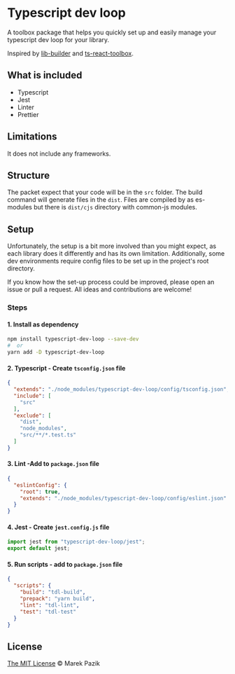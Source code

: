 # Typescript dev loop
A toolbox package that helps you quickly set up and easily manage your typescript dev loop for your library.

Inspired by [lib-builder](https://github.com/TheUiTeam/lib-builder) and [ts-react-toolbox](https://github.com/zzarcon/ts-react-toolbox).


## What is included
- Typescript
- Jest
- Linter
- Prettier

## Limitations
It does not include any frameworks.

## Structure
The packet expect that your code will be in the `src` folder.
The build command will generate files in the `dist`. Files are compiled by as es-modules but there is `dist/cjs` directory with common-js modules. 

## Setup
Unfortunately, the setup is a bit more involved than you might expect, as each library does it differently and has its own limitation. Additionally, some dev environments require config files to be set up in the project's root directory.

If you know how the set-up process could be improved, please open an issue or pull a request. All ideas and contributions are welcome!

### Steps 
#### 1. Install as dependency
```bash
npm install typescript-dev-loop --save-dev
#  or 
yarn add -D typescript-dev-loop
```

#### 2. Typescript - Create `tsconfig.json` file

```json
{
  "extends": "./node_modules/typescript-dev-loop/config/tsconfig.json",
  "include": [
    "src"
  ],
  "exclude": [
    "dist",
    "node_modules",
    "src/**/*.test.ts"
  ]
}
```

#### 3. Lint -Add to `package.json` file

```json
{
  "eslintConfig": {
    "root": true,
    "extends": "./node_modules/typescript-dev-loop/config/eslint.json"
  }
}
```

####  4. Jest - Create `jest.config.js` file

```js
import jest from "typescript-dev-loop/jest";
export default jest;

```

#### 5. Run scripts - add to `package.json` file

```json
{
  "scripts": {
    "build": "tdl-build",
    "prepack": "yarn build",
    "lint": "tdl-lint",
    "test": "tdl-test"
  }
}
```

## License
[The MIT License](./LICENSE) © Marek Pazik
